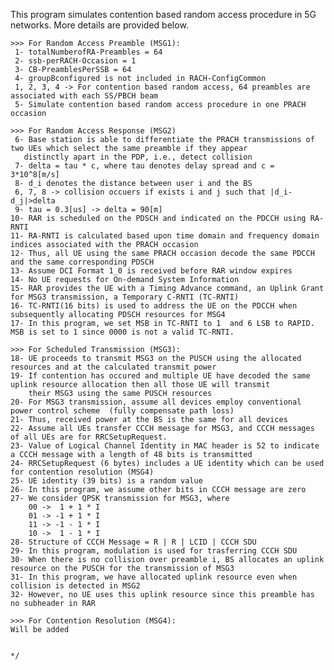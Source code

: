 
This program simulates contention based random access procedure in 5G networks. More details are provided below.

	>>> For Random Access Preamble (MSG1):
	 1- totalNumberofRA-Preambles = 64
	 2- ssb-perRACH-Occasion = 1 
	 3- CB-PreamblesPerSSB = 64
	 4- groupBconfigured is not included in RACH-ConfigCommon
	 1, 2, 3, 4 -> For contention based random access, 64 preambles are associated with each SS/PBCH beam
	 5- Simulate contention based random access procedure in one PRACH occasion 	
	
	>>> For Random Access Response (MSG2)
	 6- Base station is able to differentiate the PRACH transmissions of two UEs which select the same preamble if they appear 
	   distinctly apart in the PDP, i.e., detect collision
	 7- delta = tau * c, where tau denotes delay spread and c = 3*10^8[m/s]
	 8- d_i denotes the distance between user i and the BS
	 6, 7, 8 -> collision occuers if exists i and j such that |d_i-d_j|>delta
	 9- tau = 0.3[us] -> delta = 90[m]
	10- RAR is scheduled on the PDSCH and indicated on the PDCCH using RA-RNTI
	11- RA-RNTI is calculated based upon time domain and frequency domain indices associated with the PRACH occasion
	12- Thus, all UE using the same PRACH occasion decode the same PDCCH and the same corresponding PDSCH
	13- Assume DCI Format 1_0 is received before RAR window expires 
	14- No UE requests for On-demand System Information
	15- RAR provides the UE with a Timing Advance command, an Uplink Grant for MSG3 transmission, a Temporary C-RNTI (TC-RNTI)
	16- TC-RNTI(16 bits) is used to address the UE on the PDCCH when subsequently allocating PDSCH resources for MSG4
	17- In this program, we set MSB in TC-RNTI to 1  and 6 LSB to RAPID. MSB is set to 1 since 0000 is not a valid TC-RNTI.
	
	>>> For Scheduled Transmission (MSG3):
	18- UE proceeds to transmit MSG3 on the PUSCH using the allocated resources and at the calculated transmit power
	19- If contention has occured and multiple UE have decoded the same uplink resource allocation then all those UE will transmit
	    their MSG3 using the same PUSCH resources
	20- For MSG3 transmission, assume all devices employ conventional power control scheme  (fully compensate path loss)
	21- Thus, received power at the BS is the same for all devices
	22- Assume all UEs transfer CCCH message for MSG3, and CCCH messages of all UEs are for RRCSetupRequest.
	23- Value of Logical Channel Identity in MAC header is 52 to indicate a CCCH message with a length of 48 bits is transmitted
	24- RRCSetupRequest (6 bytes) includes a UE identity which can be used for contention resolution (MSG4)
	25- UE identity (39 bits) is a random value  
	26- In this program, we assume other bits in CCCH message are zero
	27- We consider QPSK transmission for MSG3, where
	    00 ->  1 + 1 * I
	    01 -> -1 + 1 * I
	    11 -> -1 - 1 * I
	    10 ->  1 - 1 * I
	28- Structure of CCCH Message = R | R | LCID | CCCH SDU
	29- In this program, modulation is used for trasferring CCCH SDU
	30- When there is no collision over preamble i, BS allocates an uplink resource on the PUSCH for the transmission of MSG3 
	31- In this program, we have allocated uplink resource even when collision is detected in MSG2
	32- However, no UE uses this uplink resource since this preamble has no subheader in RAR
	    
	>>> For Contention Resolution (MSG4):
	Will be added
	
	
	*/

